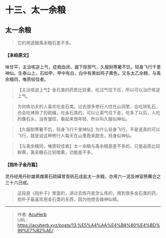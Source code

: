 # 十三、太一余粮


## 太一余粮

> 它的用途跟禹余粮石差不多。

#### 【本经原文】
味甘平，主治咳逆上气，症瘕血闭，漏下除邪气，久服耐寒暑不饥，轻身飞行千里神仙。生泰山上，石如甲，甲中有白，白中有黄如鸡子黄色，又名太乙余粮，与禹余粮同，唯质较佳者。

> 【主治咳逆上气】金石类的药质比较重，吃过气往下压，所以可以治疗咳逆上气。

> 为何练功夫的人喜欢吃金石类。过去很多修行人住在山洞里，会吃钟乳石，也会吃烤熟了的硫磺，吃金石类的，可以让真气往下走，吃多了以后，人吃的像石头，没有皱纹，看起来很年轻，所以叫久服似神仙。

> 【久服耐寒暑不饥，轻身飞行千里神仙】为什么轻身飞行，不是说真的可以飞行，就是说这种修行人每天在山里跑来跑去，轻身似神仙。

> 【与禹余粮同，唯质较佳者】太一余粮与禹余粮是差不多的，只是品质比较鲜黄，禹余粮石比较暗黄，功能差不多。

#### 【抱朴子金丹篇】
灵丹经用丹砂雄黄雌黄石硫磺曾青矾石戎盐太一余粮，亦用六一泥及神室祭蘸合之三十六日成。

> 这段是《抱朴子》里面的，讲过去炼丹是怎么炼的，用到很多金石类的药，抱朴子最喜欢用金石类的东西，因为他想去做神仙嘛。



---

> 作者: [AcuHerb](https://acuherb.xyz)  
> URL: https://acuherb.xyz/posts/13.%E5%A4%AA%E4%B8%80%E4%BD%99%E7%B2%AE/  

